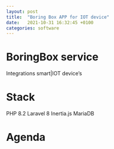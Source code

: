```yaml
---
layout: post
title:  "Boring Box APP for IOT device"
date:   2021-10-31 16:32:45 +0100
categories: software
---
```


# BoringBox service
Integrations smart|IOT device’s 
# Stack
PHP 8.2 Laravel 8 Inertia.js MariaDB
 
# Agenda
